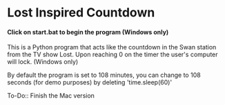 # Lost Inspired Countdown

#### Click on start.bat to begin the program (Windows only)

This is a Python program that acts like the countdown in the Swan station from the TV show Lost. Upon reaching 0 on the timer the user's computer will lock. (Windows only)

By default the program is set to 108 minutes, you can change to 108 seconds (for demo purposes) by deleting 'time.sleep(60)'


To-Do::
Finish the Mac version

